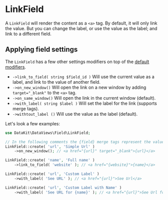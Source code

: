 # LinkField

A `LinkField` will render the content as a `<a>` tag. By default, it will only link the value. But you can change the
label, or use the value as the label; and link to a different field.

## Applying field settings

The `LinkField` has a few other settings modifiers on top of
the [default modifiers](./10-using-fields.md#applying-field-settings).

- `->link_to_field( string $field_id )` Will use the current value as a label, and link to the value of another field.
- `->on_new_window()` Will open the link on a new window by adding `target="_blank"` to the `<a>` tag.
- `->on_same_window()` Will open the link in the current window (default).
- `->with_label( string $label )` Will set the label for the link (supports merge tags).
- `->withtout_label ()` Will use the value as the label (default).

Let's look a few examples:

```php
use DataKit\DataViews\Field\LinkField;

// In the following comments the {field} merge tags represent the value for that field.
LinkField::create( 'url', 'Simple Url' )
    ->on_new_window(); // <a href="{url}" target="_blank">{url}</a>

LinkField::create( 'name', 'Full name' )
    ->link_to_field( 'website' ); // <a href="{website}">{name}</a>

LinkField::create( 'url', 'Custom Label' )
    ->with_label( 'See URL' ); // <a href="{url}">See Url</a>

LinkField::create( 'url', 'Custom Label with Name' )
    ->with_label( 'See URL for {name}' ); // <a href="{url}">See Url for {name}</a>
```
